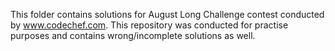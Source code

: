 This folder contains solutions for August Long Challenge contest conducted by www.codechef.com.
This repository was conducted for practise purposes and contains wrong/incomplete solutions as well.
